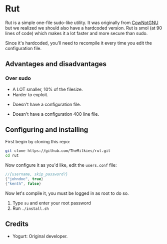 # Rut
Rut is a simple one-file sudo-like utility. It was originally from [CowNotGNU](https://github.com/CowNotGNU/CoreUtils) but we realized we should also have a hardcoded version. Rut is smol (at 90 lines of code) which makes it a lot faster and more secure than sudo. 

Since it's hardcoded, you'll need to recompile it every time you edit the configuration file.

## Advantages and disadvantages

### Over sudo
+ A LOT smaller, 10% of the filesize.
+ Harder to exploit.
- Doesn't have a configuration file.
+ Doesn't have a configuration 400 line file.


## Configuring and installing
First begin by cloning this repo:
```sh
git clone https://github.com/TheMilkies/rut.git
cd rut
```

Now configure it as you'd like, edit the `users.conf` file:
```c
//{username, skip_password?}
{"johndoe", true}
{"kenth", false}
```

Now let's compile it, you must be logged in as root to do so.

1. Type `su` and enter your root password
2. Run `./install.sh`

## Credits
- Yogurt: Original developer.
